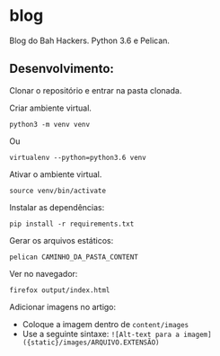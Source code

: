 # blog

Blog do Bah Hackers. Python 3.6 e Pelican.

## Desenvolvimento:

Clonar o repositório e entrar na pasta clonada.

Criar ambiente virtual.
```
python3 -m venv venv
```

Ou

```
virtualenv --python=python3.6 venv
```

Ativar o ambiente virtual.

```
source venv/bin/activate
```

Instalar as dependências:

```
pip install -r requirements.txt
```

Gerar os arquivos estáticos:

```
pelican CAMINHO_DA_PASTA_CONTENT
```

Ver no navegador:

```
firefox output/index.html
```


Adicionar imagens no artigo:
- Coloque a imagem dentro de `content/images`
- Use a seguinte sintaxe: `![Alt-text para a imagem]({static}/images/ARQUIVO.EXTENSÃO)`

